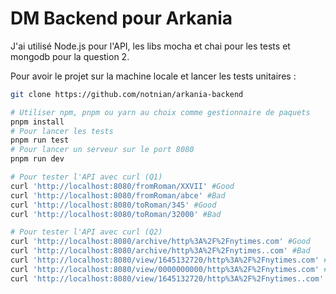 # DM Backend pour Arkania

J'ai utilisé Node.js pour l'API, les libs mocha et chai pour les tests et mongodb pour la question 2.

Pour avoir le projet sur la machine locale et lancer les tests unitaires :

```bash
git clone https://github.com/notnian/arkania-backend

# Utiliser npm, pnpm ou yarn au choix comme gestionnaire de paquets
pnpm install
# Pour lancer les tests
pnpm run test
# Pour lancer un serveur sur le port 8080
pnpm run dev

# Pour tester l'API avec curl (Q1)
curl 'http://localhost:8080/fromRoman/XXVII' #Good
curl 'http://localhost:8080/fromRoman/abce' #Bad
curl 'http://localhost:8080/toRoman/345' #Good
curl 'http://localhost:8080/toRoman/32000' #Bad

# Pour tester l'API avec curl (Q2)
curl 'http://localhost:8080/archive/http%3A%2F%2Fnytimes.com' #Good
curl 'http://localhost:8080/archive/http%3A%2F%2Fnytimes..com' #Bad
curl 'http://localhost:8080/view/1645132720/http%3A%2F%2Fnytimes.com' #Good
curl 'http://localhost:8080/view/0000000000/http%3A%2F%2Fnytimes.com' #Bad
curl 'http://localhost:8080/view/1645132720/http%3A%2F%2Fnytimes..com' #Bad
```